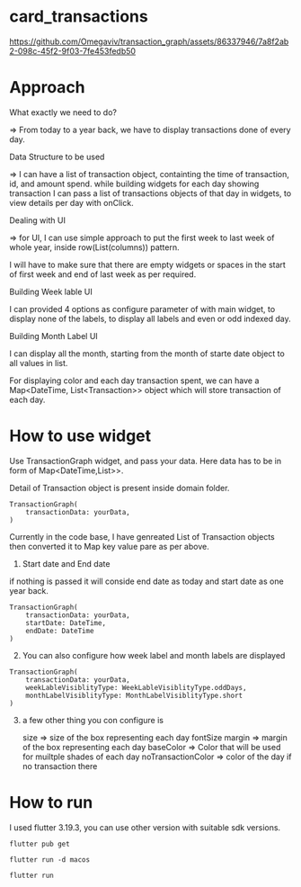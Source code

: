 # card_transactions



https://github.com/Omegaviv/transaction_graph/assets/86337946/7a8f2ab2-098c-45f2-9f03-7fe453fedb50



# Approach

What exactly we need to do?

=> From today to a year back, we have to display transactions done of every day. 

Data Structure to be used

=> I can have a list of transaction object, containting the time of transaction, id, and amount spend.
while building widgets for each day showing transaction I can pass a list of transactions objects of that day in widgets, to view details per day with onClick.


Dealing with UI

=> for UI, I can use simple approach to put the first week  to last week of whole year, inside row(List(columns)) pattern.

I will have to make sure that there are empty widgets or spaces in the start of first week and end of last week as per required. 


Building Week lable UI

I can provided 4 options as configure parameter of with main widget, to display none of the labels, to display all labels and even or odd indexed day.

Building Month Label UI

I can display all the month, starting from the month of starte date object to all values in list.


For displaying color and each day transaction spent, we can have a Map<DateTime, List\<Transaction>> object which will store transaction of each day. 


# How to use widget

Use TransactionGraph widget, and pass your data. Here data has to be in form of Map<DateTime,List<Transaction>>>.

Detail of Transaction object is present inside domain folder.

```
TransactionGraph(
    transactionData: yourData,
)
```

Currently in the code base, I have genreated List of Transaction objects then converted it to Map key value pare as per above.


1) Start date and End date

if nothing is passed it will conside end date as today and start date as one year back.

```
TransactionGraph(
    transactionData: yourData,
    startDate: DateTime,
    endDate: DateTime
)
```

2) You can also configure how week label and month labels are displayed

```
TransactionGraph(
    transactionData: yourData,
    weekLableVisiblityType: WeekLableVisiblityType.oddDays,
    monthLabelVisiblityType: MonthLabelVisiblityType.short
)
```

3) a few other thing you con configure is 

    size => size of the box representing each day
    fontSize
    margin => margin of the box representing each day
    baseColor => Color that will be used for muiltple shades of each day
    noTransactionColor => color of the day if no transaction there




# How to run 

I used flutter 3.19.3, you can use other version with suitable sdk versions.

```
flutter pub get
```

```
flutter run -d macos 
```

```
flutter run 
```
